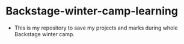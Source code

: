 # Backstage-winter-camp-learning
* This is my repository to save my projects and marks during whole Backstage winter camp.
